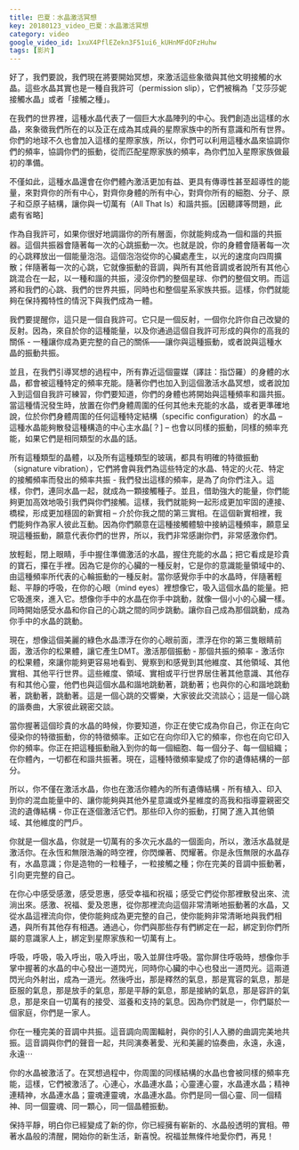 ```yaml
---
title: 巴夏：水晶激活冥想
key: 20180123_video_巴夏：水晶激活冥想
category: video
google_video_id: 1xuX4PflEZekn3F51ui6_kUHnMFdOFzHuhw
tags: [影片]
---
```


好了，我們要說，我們現在將要開始冥想，來激活這些象徵與其他文明接觸的水晶。這些水晶其實也是一種自我許可（permission slip），它們被稱為「艾莎莎妮接觸水晶」或者「接觸之種」。

在我們的世界裡，這種水晶代表了一個巨大水晶陣列的中心。我們創造出這樣的水晶，來象徵我們所在的以及正在成為其成員的星際家族中的所有意識和所有世界。你們的地球不久也會加入這樣的星際家族，所以，你們可以利用這種水晶來協調你們的頻率，協調你們的振動，從而匹配星際家族的頻率，為你們加入星際家族做最初的準備。

不僅如此，這種水晶還會在你們體內激活更加有益、更具有傳導性甚至超導性的能量，來對齊你的所有中心，對齊你身體的所有中心，對齊你所有的細胞、分子、原子和亞原子結構，讓你與一切萬有（All That Is）和諧共振。[因聽譯等問題，此處有省略]

作為自我許可，如果你很好地調諧你的所有層面，你就能夠成為一個和諧的共振器。這個共振器會隨著每一次的心跳振動一次。也就是說，你的身體會隨著每一次的心跳釋放出一個能量泡泡。這個泡泡從你的心臟處產生，以光的速度向四周擴散；伴隨著每一次的心跳，它就像振動的音調，與所有其他音調或者說所有其他心跳混合在一起，以一種和諧的共振，浸沒你們的整個星球、你們的整個文明。而這將和我們的心跳、我們的世界共振，同時也和整個星系家族共振。這樣，你們就能夠在保持獨特性的情況下與我們成為一體。

我們要提醒你，這只是一個自我許可。它只是一個反射，一個你允許你自己改變的反射。因為，來自於你的這種能量，以及你通過這個自我許可形成的與你的高我的關係 - 一種讓你成為更完整的自己的關係——讓你與這種振動，或者說與這種水晶的振動共振。

並且，在我們引導冥想的過程中，所有靠近這個靈媒（譯註：指岱羅）的身體的水晶，都會被這種特定的頻率充能。隨著你們也加入到這個激活水晶冥想，或者說加入到這個自我許可練習，你們要知道，你們的身體也將開始與這種頻率和諧共振。當這種情況發生時，放置在你們身體周圍的任何其他未充能的水晶，或者更準確地說，位於你們身體周圍的任何這種特定結構（specific configuration）的水晶 – 這種水晶能夠散發這種構造的中心主水晶[？] – 也會以同樣的振動，同樣的頻率充能，如果它們是相同類型的水晶的話。

所有這種類型的晶體，以及所有這種類型的玻璃，都具有明確的特徵振動（signature vibration），它們將會與我們為這些特定的水晶、特定的火花、特定的接觸頻率而發出的頻率共振 - 我們發出這樣的頻率，是為了向你們注入。這樣，你們，連同水晶一起，就成為一顆接觸種子。並且，借助強大的能量，你們能夠更加高效地吸引我們與你們接觸。這樣，我們就能夠一起形成更加牢固的連接、橋樑，形成更加穩固的新實相 – 介於你我之間的第三實相。在這個新實相裡，我們能夠作為家人彼此互動。因為你們願意在這種接觸體驗中接納這種頻率，願意呈現這種振動，願意代表你們的世界，所以，我們非常感謝你們，非常感激你們。

放輕鬆，閉上眼睛，手中握住準備激活的水晶，握住充能的水晶；把它看成是珍貴的寶石，攥在手裡。因為它是你的心臟的一種反射，它是你的意識能量領域中的、由這種頻率所代表的心輪振動的一種反射。當你感覺你手中的水晶時，伴隨著輕鬆、平靜的呼吸，在你的心眼（mind eyes）裡想像它，吸入這個水晶的能量。把它吸進來，進入它。想像你手中的水晶在你手中跳動，就像一個小小的心臟一樣。同時開始感受水晶和你自己的心跳之間的同步跳動。讓你自己成為那個跳動，成為你手中的水晶的跳動。

現在，想像這個美麗的綠色水晶漂浮在你的心眼前面，漂浮在你的第三隻眼睛前面，激活你的松果體，讓它產生DMT。激活那個振動 - 那個共振的頻率 - 激活你的松果體，來讓你能夠更容易地看到、覺察到和感覺到其他維度、其他領域、其他實相、其他平行世界。這些維度、領域、實相或平行世界居住著其他意識、其他存有和其他心靈，他們也與這個水晶和諧地跳動著，跳動著；也與你的心和諧地跳動著，跳動著，跳動著。這是一個心跳的交響樂，大家彼此交流談心；這是一個心跳的諧奏曲，大家彼此親密交談。

當你握著這個珍貴的水晶的時候，你要知道，你正在使它成為你自己，你正在向它侵染你的特徵振動，你的特徵頻率。正如它在向你印入它的頻率，你也在向它印入你的頻率。你正在把這種振動融入到你的每一個細胞、每一個分子、每一個組織；在你體內，一切都在和諧共振著。現在，這種特徵頻率變成了你的遺傳結構的一部分。

所以，你不僅在激活水晶，你也在激活你體內的所有遺傳結構 - 所有植入、印入到你的混血能量中的、讓你能夠與其他外星意識或外星維度的高我和指導靈親密交流的遺傳結構 - 你正在逐個激活它們。那些印入你的振動，打開了進入其他領域、其他維度的門戶。

你就是一個水晶，你就是一切萬有的多次元水晶的一個面向，所以，激活水晶就是激活你。在永恆和無限浩瀚的時空裡，你閃爍著、閃耀著。你是永恆無限的水晶存有，水晶意識；你是造物的一粒種子，一粒接觸之種；你在完美的音調中振動著，引向更完整的自己。

在你心中感受感激，感受恩惠，感受幸福和祝福；感受它們從你那裡散發出來、流淌出來。感激、祝福、愛及恩惠，從你那裡流向這個非常清晰地振動著的水晶，又從水晶這裡流向你，使你能夠成為更完整的自己，使你能夠非常清晰地與我們相遇，與所有其他存有相遇。通過心，你們與那些存有們綁定在一起，綁定到你們所屬的意識家人上，綁定到星際家族和一切萬有上。

呼吸，呼吸，吸入呼出，吸入呼出，吸入並屏住呼吸。當你屏住呼吸時，想像你手掌中握著的水晶的中心發出一道閃光，同時你心臟的中心也發出一道閃光。這兩道閃光向外射出，成為一道光。然後呼出，那是釋然的氣息，那是寬容的氣息，那是臣服的氣息，那是放手的氣息，那是平靜的氣息，那是接納的氣息，那是容許的氣息，那是來自一切萬有的接受、滋養和支持的氣息。因為你們就是一，你們屬於一個家庭，你們是一家人。

你在一種完美的音調中共振。這音調向周圍輻射，與你的引人入勝的曲調完美地共振。這音調與你們的聲音一起，共同演奏著愛、光和美麗的協奏曲，永遠，永遠，永遠⋯

你的水晶被激活了。在冥想過程中，你周圍的同樣結構的水晶也會被同樣的頻率充能，這樣，它們被激活了。心連心，水晶連水晶；心靈連心靈，水晶連水晶；精神連精神，水晶連水晶；靈魂連靈魂，水晶連水晶。你們是同一個心靈、同一個精神、同一個靈魂、同一顆心，同一個晶體振動。

保持平靜，明白你已經變成了新的你，你已經擁有嶄新的、水晶般透明的實相。帶著水晶般的清醒，開始你的新生活，新喜悅。祝福並無條件地愛你們，再見！
